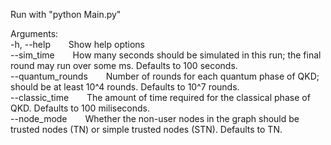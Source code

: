 Run with "python Main.py" <br />

Arguments: <br />
-h, --help &emsp;&ensp; Show help options <br />
--sim_time &emsp;&ensp; How many seconds should be simulated in this run; the final round may run over some ms. Defaults to 100 seconds. <br />
--quantum_rounds &emsp;&ensp; Number of rounds for each quantum phase of QKD; should be at least 10^4 rounds. Defaults to 10^7 rounds. <br />
--classic_time &emsp;&ensp; The amount of time required for the classical phase of QKD. Defaults to 100 miliseconds. <br />
--node_mode &emsp;&ensp; Whether the non-user nodes in the graph should be trusted nodes (TN) or simple trusted nodes (STN). Defaults to TN.

